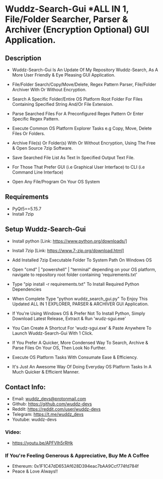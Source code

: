 # Wuddz-Search-Gui *ALL IN 1, File/Folder Searcher, Parser & Archiver (Encryption Optional) GUI Application.


## Description
- Wuddz-Search-Gui Is An Update Of My Repository Wuddz-Search, As A More User Friendly & Eye Pleasing GUI Application.

- File/Folder Search/Copy/Move/Delete, Regex Pattern Parser, File/Folder Archiver With Or Without Encryption. 

- Search A Specific Folder/Entire OS Platform Root Folder For Files Containing Specified String And/Or File Extension.
 
- Parse Searched Files For A Preconfigured Regex Pattern Or Enter Specific Regex Pattern.
  
- Execute Common OS Platform Explorer Tasks e.g Copy, Move, Delete Files Or Folders.
  
- Archive File(s) Or Folder(s) With Or Without Encryption, Using The Free & Open Source 7zip Software.

- Save Searched File List As Text In Specified Output Text File.

- For Those That Prefer GUI (i.e Graphical User Interface) to CLI (i.e Command Line Interface)

- Open Any File/Program On Your OS System


## Requirements
- PyQt5==5.15.7
- Install 7zip


## Setup Wuddz-Search-Gui
- Install python  [Link: https://www.python.org/downloads/]

- Install 7zip  [Link: https://www.7-zip.org/download.html]

- Add Installed 7zip Executable Folder To System Path On Windows OS

- Open "cmd" | "powershell" | "terminal" depending on your OS platform, navigate to repository root folder containing 'requirements.txt'

- Type "pip install -r requirements.txt" To Install Required Python Dependencies

- When Complete Type "python wuddz_search_gui.py" To Enjoy This Updated ALL IN 1 EXPLORER, PARSER & ARCHIVER GUI Application.

- If You're Using Windows OS & Prefer Not To Install Python, Simply Download Latest Release, Extract & Run 'wudz-sgui.exe'

- You Can Create A Shortcut For 'wudz-sgui.exe' & Paste Anywhere To Launch Wuddz-Search-Gui With 1 Click.

- If You Prefer A Quicker, More Condensed Way To Search, Archive & Parse Files On Your OS, Then Look No Further.

- Execute OS Platform Tasks With Consumate Ease & Efficiency.

- It's Just An Awesome Way Of Doing Everyday OS Platform Tasks In A Much Quicker & Efficient Manner.


## Contact Info:
- Email:     wuddz_devs@protonmail.com
- Github:    https://github.com/wuddz-devs
- Reddit:    https://reddit.com/user/wuddz-devs
- Telegram:  https://t.me/wuddz_devs
- Youtube:   wuddz-devs


### Video:
- https://youtu.be/APFVlh5rRHk


### If You're Feeling Generous & Appreciative, Buy Me A Coffee
- Ethereum: 0x1F1C47dD653Af628D394eac7bAA9Ccf774fd784f
- Peace & Love Always!!
